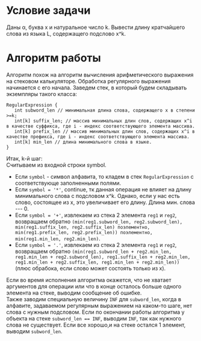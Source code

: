 # Условие задачи
 Даны α, буква x и натуральное число k. Вывести длину кратчайшего слова из
языка L, содержащего подслово x^k.

# Алгоритм работы
 Алгоритм похож на алгоритм вычисления арифметического выражения на стековом калькуляторе. Обработка регулярного выражения начинается с его начала. 
Заведем стек, в который будем складывать экземпляры такого класса:  

    RegularExpression {  
       int subword_len // минимальная длина слова, содержащего x в степени >=k;  
       int[k] suffix_len; // массив минимальных длин слов, содержащих x^i в качестве суффикса, где i - индекс соответствующего элемента массива.  
       int[k] prefix_len // массив минимальных длин слов, содержащих x^i в качестве префикса, где i - индекс соответствующего элемента массива.  
       int[k] min_len // длина минимального слова в языке.  
    }  

Итак, k-й шаг:  
Считываем из входной строки symbol.  
- Если `symbol` - символ алфавита, то кладем в стек `RegularExpression` с соответствующе заполненными полями.  
- Если `symbol = '*'`, continue, тк данная операция не влияет на длину минимального слова с подсловом x^k. Однако, если у нас есть слово, состоящее из x, это увеличивает его длину. Длина мин. слова --- 0.  
- Если `symbol = '+'`, извлекаем из стека 2 элемента `reg1` и `reg2`, возвращаем обратно `(min(reg1.subword_len, reg2.subword_len), min(reg1.suffix_len, reg2.suffix_len) поэлементно, min(reg1.prefix_len, reg2.prefix_len)) поэлементно, min(reg1.min_len, reg2.min_len)`.  
- Если `symbol = '.'`, извлекаем из стека 2 элемента `reg1` и `reg2`, возвращаем обратно `(min(reg1.subword_len + reg2.min_len, reg1.min_len + reg2.subword_len), reg1.suffix_len + reg2.min_len, reg1.min_len + reg2.suffix_len, reg1.min_len + reg2.min_len))` (плюс обрабока, 
если слово может состоять только из x).  

Если во время исполнения алгоритма окажется, что не хватает аргументов для операции или что в конце осталось больше одного элемента на стеке, выводим сообщение об ошибке.  
Также заводим специальную величину `INF` для `subword_len`, когда в алфавите, задаваемом регулярным выражением на каком-то шаге, нет слова с нужным подсловом. Если по окончании работы алгоритма у объекта на стеке `subword_len == INF`, выводим `INF`, так как нужного слова не существует. Если все хорошо,и на стеке остался 1 элемент, выводим `subword_len`.
